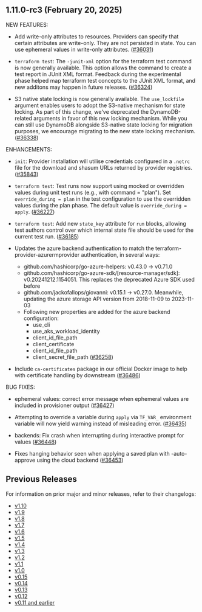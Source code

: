 ## 1.11.0-rc3 (February 20, 2025)


NEW FEATURES:

* Add write-only attributes to resources. Providers can specify that certain attributes are write-only. They are not persisted in state. You can use ephemeral values in write-only attributes. ([#36031](https://github.com/hashicorp/terraform/issues/36031))

* `terraform test`: The `-junit-xml` option for the terraform test command is now generally available. This option allows the command to create a test report in JUnit XML format. Feedback during the experimental phase helped map terraform test concepts to the JUnit XML format, and new additons may happen in future releases. ([#36324](https://github.com/hashicorp/terraform/issues/36324))

* S3 native state locking is now generally available. The `use_lockfile` argument enables users to adopt the S3-native mechanism for state locking. As part of this change, we've deprecated the DynamoDB-related arguments in favor of this new locking mechanism. While you can still use DynamoDB alongside S3-native state locking for migration purposes, we encourage migrating to the new state locking mechanism. ([#36338](https://github.com/hashicorp/terraform/issues/36338))


ENHANCEMENTS:

* `init`: Provider installation will utilise credentials configured in a `.netrc` file for the download and shasum URLs returned by provider registries. ([#35843](https://github.com/hashicorp/terraform/issues/35843))

* `terraform test`: Test runs now support using mocked or overridden values during unit test runs (e.g., with command = "plan"). Set `override_during = plan` in the test configuration to use the overridden values during the plan phase. The default value is `override_during = apply`. ([#36227](https://github.com/hashicorp/terraform/issues/36227))

* `terraform test`: Add new `state_key` attribute for `run` blocks, allowing test authors control over which internal state file should be used for the current test run. ([#36185](https://github.com/hashicorp/terraform/issues/36185))

* Updates the azure backend authentication to match the terraform-provider-azurermprovider authentication, in several ways:
    - github.com/hashicorp/go-azure-helpers: v0.43.0 -> v0.71.0
    - github.com/hashicorp/go-azure-sdk/[resource-manager/sdk]: v0.20241212.1154051. This replaces the deprecated Azure SDK used before
    - github.com/jackofallops/giovanni: v0.15.1 -> v0.27.0. Meanwhile, updating the azure storage API version from 2018-11-09 to 2023-11-03
    - Following new properties are added for the azure backend configuration:
        - use_cli
        - use_aks_workload_identity
        - client_id_file_path
        - client_certificate
        - client_id_file_path
        - client_secret_file_path
 ([#36258](https://github.com/hashicorp/terraform/issues/36258))

* Include `ca-certificates` package in our official Docker image to help with certificate handling by downstream ([#36486](https://github.com/hashicorp/terraform/issues/36486))


BUG FIXES:

* ephemeral values: correct error message when ephemeral values are included in provisioner output ([#36427](https://github.com/hashicorp/terraform/issues/36427))

* Attempting to override a variable during `apply` via `TF_VAR_` environment variable will now yield warning instead of misleading error. ([#36435](https://github.com/hashicorp/terraform/issues/36435))

* backends: Fix crash when interrupting during interactive prompt for values ([#36448](https://github.com/hashicorp/terraform/issues/36448))

* Fixes hanging behavior seen when applying a saved plan with -auto-approve using the cloud backend ([#36453](https://github.com/hashicorp/terraform/issues/36453))


## Previous Releases

For information on prior major and minor releases, refer to their changelogs:

- [v1.10](https://github.com/hashicorp/terraform/blob/v1.10/CHANGELOG.md)
- [v1.9](https://github.com/hashicorp/terraform/blob/v1.9/CHANGELOG.md)
- [v1.8](https://github.com/hashicorp/terraform/blob/v1.8/CHANGELOG.md)
- [v1.7](https://github.com/hashicorp/terraform/blob/v1.7/CHANGELOG.md)
- [v1.6](https://github.com/hashicorp/terraform/blob/v1.6/CHANGELOG.md)
- [v1.5](https://github.com/hashicorp/terraform/blob/v1.5/CHANGELOG.md)
- [v1.4](https://github.com/hashicorp/terraform/blob/v1.4/CHANGELOG.md)
- [v1.3](https://github.com/hashicorp/terraform/blob/v1.3/CHANGELOG.md)
- [v1.2](https://github.com/hashicorp/terraform/blob/v1.2/CHANGELOG.md)
- [v1.1](https://github.com/hashicorp/terraform/blob/v1.1/CHANGELOG.md)
- [v1.0](https://github.com/hashicorp/terraform/blob/v1.0/CHANGELOG.md)
- [v0.15](https://github.com/hashicorp/terraform/blob/v0.15/CHANGELOG.md)
- [v0.14](https://github.com/hashicorp/terraform/blob/v0.14/CHANGELOG.md)
- [v0.13](https://github.com/hashicorp/terraform/blob/v0.13/CHANGELOG.md)
- [v0.12](https://github.com/hashicorp/terraform/blob/v0.12/CHANGELOG.md)
- [v0.11 and earlier](https://github.com/hashicorp/terraform/blob/v0.11/CHANGELOG.md)
